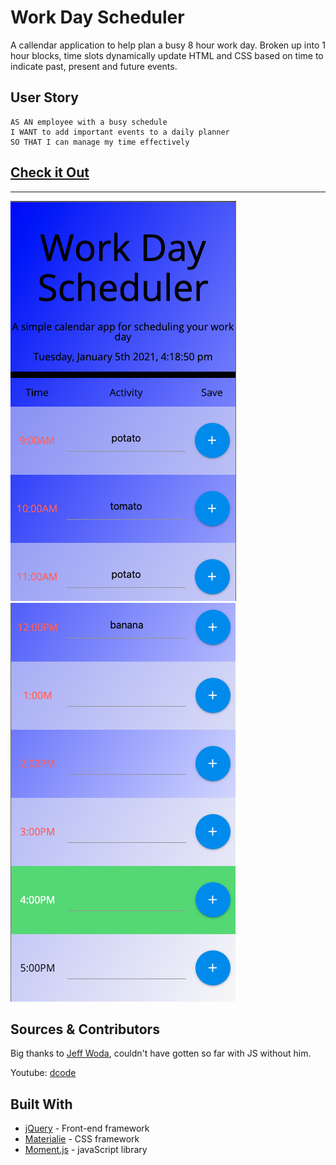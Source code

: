 # Work Day Scheduler

A callendar application to help plan a busy 8 hour work day. Broken up into 1 hour blocks, time slots dynamically update HTML and CSS based on time to indicate past, present and future events. 

## User Story

```
AS AN employee with a busy schedule
I WANT to add important events to a daily planner
SO THAT I can manage my time effectively
```

## [Check it Out](https://eamon02.github.io/Responsive-Work-Day-Scheduler/)
---
![Header](./Assets/Header.png)
![Body](./Assets/Body.png)

## Sources & Contributors 

Big thanks to [Jeff Woda](https://github.com/wodaje), couldn't have gotten so far with JS without him. 

Youtube:
[dcode](https://www.youtube.com/watch?v=fB9KRePY9-w&list=PLVvjrrRCBy2LWFkR7opQxWp4z0en6OHgw&index=3)

## Built With

* [jQuery](https://jquery.com/) - Front-end framework 
* [Materialie](https://materializecss.com/about.html) - CSS framework
* [Moment.js](https://momentjs.com/) - javaScript library 
